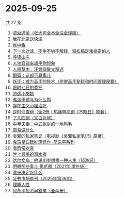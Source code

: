 # 2025-09-25

共 27 条

<!-- BEGIN WEREAD -->
<!-- 最后更新时间 2025-09-25 09:56:15 +0800 -->
1. [资治通鉴（张大可全本全注全译版）](https://weread.qq.com/web/bookDetail/33532d70813aba6ccg011cd8)
1. [我在北京送快递](https://weread.qq.com/web/bookDetail/51532c40813ab7c0ag019c84)
1. [帐中香](https://weread.qq.com/web/bookDetail/e3232920813aba5e1g01341c)
1. [下一次对话：不争不哄不解释，轻松搞定难搞定的人](https://weread.qq.com/web/bookDetail/04f326e0813aba18dg011e96)
1. [呼啸山庄](https://weread.qq.com/web/bookDetail/522324a0813aba395g0114fe)
1. [人生容错率超乎你想象](https://weread.qq.com/web/bookDetail/e8532490813aba685g01264e)
1. [人间草木：汪曾祺散文精选](https://weread.qq.com/web/bookDetail/67532b9071d3dced6757f99)
1. [翻篇：这都不算事儿](https://weread.qq.com/web/bookDetail/2ab321f0813aba67eg01528a)
1. [跃迁：成为高手的技术（附赠高手秘籍和时间管理秘籍）](https://weread.qq.com/web/bookDetail/e2532c505dec29e25739d5a)
1. [限时七日的委托](https://weread.qq.com/web/bookDetail/6d732ed0813aba5e4g017f42)
1. [逍遥小憨婿](https://weread.qq.com/web/bookDetail/b3332f20813aba573g018aea)
1. [弗洛伊德与为什么鸭](https://weread.qq.com/web/bookDetail/c8c32310813ab8250g018eec)
1. [存在主义心理治疗](https://weread.qq.com/web/bookDetail/538320a0813ab83e4g01836b)
1. [逆时侦查组（全2册｜热播电视剧《不眠日》原著）](https://weread.qq.com/web/bookDetail/e0132f00813aba6e2g015c80)
1. [了凡四训（文白对照）](https://weread.qq.com/web/bookDetail/7db324f0813aba21eg019948)
1. [中年夫妻：中式家庭的一地鸡毛](https://weread.qq.com/web/bookDetail/84d320b0813aba5b4g01798c)
1. [周易说什么](https://weread.qq.com/web/bookDetail/9d632660813aba3f4g01716a)
1. [吴邪的私家笔记（电视剧《吴邪私家笔记》原著）](https://weread.qq.com/web/bookDetail/2c932320813aba08fg0129b2)
1. [鬼马星口碑推理佳作 ·简东平系列](https://weread.qq.com/web/bookDetail/96332e10813aba6a2g01187b)
1. [我愿常欢喜](https://weread.qq.com/web/bookDetail/6d032db0813ab814cg01374d)
1. [世上最美的溺水者](https://weread.qq.com/web/bookDetail/35332d50813ab6e80g018782)
1. [达尔文岛：他说41岁想换一种人生（轻游记）](https://weread.qq.com/web/bookDetail/68632510813ab9c23g012f85)
1. [明朝那些事儿·第贰部（2021年 增补版）](https://weread.qq.com/web/bookDetail/51b324b072710bea51b5636)
1. [谁来决定吃什么](https://weread.qq.com/web/bookDetail/3f032960813aba67eg0172dd)
1. [证券市场周刊（2025年第36期）](https://weread.qq.com/web/bookDetail/c1c32a20813aba748g010a3f)
1. [理解人性](https://weread.qq.com/web/bookDetail/79632da0813ab9bb7g010002)
1. [段永平投资问答录（全两册）](https://weread.qq.com/web/bookDetail/38e32c00813ab9f99g0102af)
<!-- END WEREAD -->